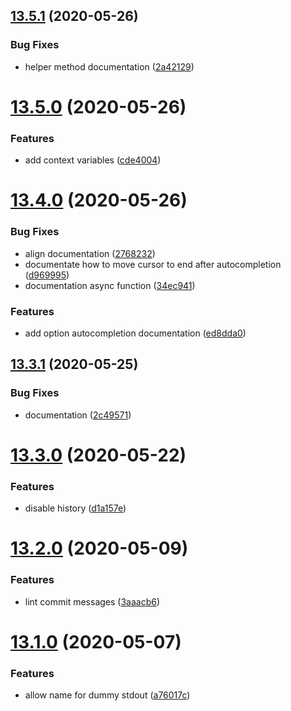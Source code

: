 ## [13.5.1](https://github.com/ndabAP/vue-command/compare/v13.5.0...v13.5.1) (2020-05-26)


### Bug Fixes

* helper method documentation ([2a42129](https://github.com/ndabAP/vue-command/commit/2a4212949515e116db7ba2f854fff320c08b5dd0))

# [13.5.0](https://github.com/ndabAP/vue-command/compare/v13.4.0...v13.5.0) (2020-05-26)


### Features

* add context variables ([cde4004](https://github.com/ndabAP/vue-command/commit/cde4004dc48afdd6449c6316fa4cdb4a3738c596))

# [13.4.0](https://github.com/ndabAP/vue-command/compare/v13.3.1...v13.4.0) (2020-05-26)


### Bug Fixes

* align documentation ([2768232](https://github.com/ndabAP/vue-command/commit/2768232d5b7e8cd7b8cbb870cd5cd8dd1a8d8933))
* documentate how to move cursor to end after autocompletion ([d969995](https://github.com/ndabAP/vue-command/commit/d96999593cde94ba90c0f6b0fa5d3ed66ccd83db))
* documentation async function ([34ec941](https://github.com/ndabAP/vue-command/commit/34ec941e4ad4a250c7592c011d0ceacfa4b022dd))


### Features

* add option autocompletion documentation ([ed8dda0](https://github.com/ndabAP/vue-command/commit/ed8dda01e85065fedc8c686feac0752e45d09988))

## [13.3.1](https://github.com/ndabAP/vue-command/compare/v13.3.0...v13.3.1) (2020-05-25)


### Bug Fixes

* documentation ([2c49571](https://github.com/ndabAP/vue-command/commit/2c495713351350d6093070227207860953b172ee))

# [13.3.0](https://github.com/ndabAP/vue-command/compare/v13.2.0...v13.3.0) (2020-05-22)


### Features

* disable history ([d1a157e](https://github.com/ndabAP/vue-command/commit/d1a157e5931bf77f1c119eea2403cf615363ee6d))

# [13.2.0](https://github.com/ndabAP/vue-command/compare/v13.1.0...v13.2.0) (2020-05-09)


### Features

* lint commit messages ([3aaacb6](https://github.com/ndabAP/vue-command/commit/3aaacb627621e4ebde0a9e2d8de231f5faf480d9))

# [13.1.0](https://github.com/ndabAP/vue-command/compare/v13.0.6...v13.1.0) (2020-05-07)


### Features

* allow name for dummy stdout ([a76017c](https://github.com/ndabAP/vue-command/commit/a76017c8699989d693d2b6b203714357ede580f2))
